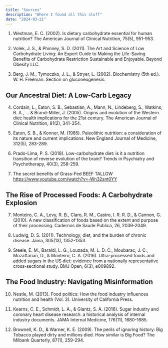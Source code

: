 ```yaml
---
title: "Sources"
description: "Where I found all this stuff"
date: "2024-03-21"
---
```







1. Westman, E. C. (2002). Is dietary carbohydrate essential for human nutrition? The American Journal of Clinical Nutrition, 75(5), 951-953.

2. Volek, J. S., & Phinney, S. D. (2011). The Art and Science of Low Carbohydrate Living: An Expert Guide to Making the Life-Saving Benefits of Carbohydrate Restriction Sustainable and Enjoyable. Beyond Obesity LLC.

3. Berg, J. M., Tymoczko, J. L., & Stryer, L. (2002). Biochemistry (5th ed.). W. H. Freeman. Section on gluconeogenesis.

## Our Ancestral Diet: A Low-Carb Legacy

4. Cordain, L., Eaton, S. B., Sebastian, A., Mann, N., Lindeberg, S., Watkins, B. A., ... & Brand-Miller, J. (2005). Origins and evolution of the Western diet: health implications for the 21st century. The American Journal of Clinical Nutrition, 81(2), 341-354.

5. Eaton, S. B., & Konner, M. (1985). Paleolithic nutrition: a consideration of its nature and current implications. New England Journal of Medicine, 312(5), 283-289.

6. Prado-Lima, P. S. (2018). Low-carbohydrate diet: is it a nutrition transition of reverse evolution of the brain? Trends in Psychiatry and Psychotherapy, 40(3), 258-259.

7. The secret benefits of Grass-Fed BEEF TALLOW https://www.youtube.com/watch?v=-Wn32snt0YY


## The Rise of Processed Foods: A Carbohydrate Explosion

7. Monteiro, C. A., Levy, R. B., Claro, R. M., Castro, I. R. R. D., & Cannon, G. (2010). A new classification of foods based on the extent and purpose of their processing. Cadernos de Saude Publica, 26, 2039-2049.

8. Ludwig, D. S. (2011). Technology, diet, and the burden of chronic disease. Jama, 305(13), 1352-1353.

9. Steele, E. M., Baraldi, L. G., Louzada, M. L. D. C., Moubarac, J. C., Mozaffarian, D., & Monteiro, C. A. (2016). Ultra-processed foods and added sugars in the US diet: evidence from a nationally representative cross-sectional study. BMJ Open, 6(3), e009892.

## The Food Industry: Navigating Misinformation

10. Nestle, M. (2013). Food politics: How the food industry influences nutrition and health (Vol. 3). University of California Press.

11. Kearns, C. E., Schmidt, L. A., & Glantz, S. A. (2016). Sugar industry and coronary heart disease research: a historical analysis of internal industry documents. JAMA Internal Medicine, 176(11), 1680-1685.

12. Brownell, K. D., & Warner, K. E. (2009). The perils of ignoring history: Big Tobacco played dirty and millions died. How similar is Big Food? The Milbank Quarterly, 87(1), 259-294.